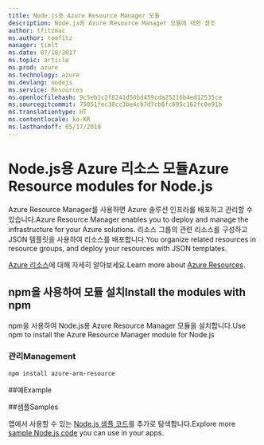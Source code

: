 ```yaml
---
title: Node.js용 Azure Resource Manager 모듈
description: Node.js용 Azure Resource Manager 모듈에 대한 참조
author: tfitzmac
ms.author: tomfitz
manager: timlt
ms.date: 07/18/2017
ms.topic: article
ms.prod: azure
ms.technology: azure
ms.devlang: nodejs
ms.service: Resources
ms.openlocfilehash: 9c5eb1c2f8241d50bd459cda25216b4ed12535ce
ms.sourcegitcommit: 75051fec38cc3be4cb7d7cb6fc695c162fc0e91b
ms.translationtype: HT
ms.contentlocale: ko-KR
ms.lasthandoff: 05/17/2018
---
```

# <a name="azure-resource-modules-for-nodejs"></a><span data-ttu-id="d2c2c-103">Node.js용 Azure 리소스 모듈</span><span class="sxs-lookup"><span data-stu-id="d2c2c-103">Azure Resource modules for Node.js</span></span>

<span data-ttu-id="d2c2c-104">Azure Resource Manager를 사용하면 Azure 솔루션 인프라를 배포하고 관리할 수 있습니다.</span><span class="sxs-lookup"><span data-stu-id="d2c2c-104">Azure Resource Manager enables you to deploy and manage the infrastructure for your Azure solutions.</span></span> <span data-ttu-id="d2c2c-105">리소스 그룹의 관련 리소스를 구성하고 JSON 템플릿을 사용하여 리소스를 배포합니다.</span><span class="sxs-lookup"><span data-stu-id="d2c2c-105">You organize related resources in resource groups, and deploy your resources with JSON templates.</span></span>

<span data-ttu-id="d2c2c-106">[Azure 리소스](https://docs.microsoft.com/azure/azure-resource-manager/)에 대해 자세히 알아보세요.</span><span class="sxs-lookup"><span data-stu-id="d2c2c-106">Learn more about [Azure Resources](https://docs.microsoft.com/azure/azure-resource-manager/).</span></span>

## <a name="install-the-modules-with-npm"></a><span data-ttu-id="d2c2c-107">npm을 사용하여 모듈 설치</span><span class="sxs-lookup"><span data-stu-id="d2c2c-107">Install the modules with npm</span></span>

<span data-ttu-id="d2c2c-108">npm을 사용하여 Node.js용 Azure Resource Manager 모듈을 설치합니다.</span><span class="sxs-lookup"><span data-stu-id="d2c2c-108">Use npm to install the Azure Resource Manager module for Node.js</span></span>

### <a name="management"></a><span data-ttu-id="d2c2c-109">관리</span><span class="sxs-lookup"><span data-stu-id="d2c2c-109">Management</span></span>

```bash
npm install azure-arm-resource
```

##<a name="example"></a><span data-ttu-id="d2c2c-110">예</span><span class="sxs-lookup"><span data-stu-id="d2c2c-110">Example</span></span>

##<a name="samples"></a><span data-ttu-id="d2c2c-111">샘플</span><span class="sxs-lookup"><span data-stu-id="d2c2c-111">Samples</span></span>

<span data-ttu-id="d2c2c-112">앱에서 사용할 수 있는 [Node.js 샘플 코드](https://azure.microsoft.com/resources/samples/?platform=nodejs)를 추가로 탐색합니다.</span><span class="sxs-lookup"><span data-stu-id="d2c2c-112">Explore more [sample Node.js code](https://azure.microsoft.com/resources/samples/?platform=nodejs) you can use in your apps.</span></span>